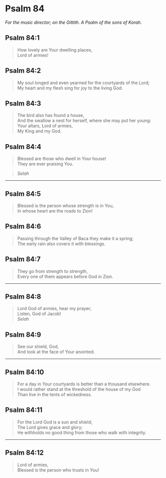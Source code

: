 # Psalm 84

_For the music director; on the Gittith. A Psalm of the sons of Korah._

## Psalm 84:1

> How lovely are Your dwelling places,  
> Lord of armies!

## Psalm 84:2

> My soul longed and even yearned for the courtyards of the Lord;  
> My heart and my flesh sing for joy to the living God.

## Psalm 84:3

> The bird also has found a house,  
> And the swallow a nest for herself, where she may put her young:  
> Your altars, Lord of armies,  
> My King and my God.

## Psalm 84:4

> Blessed are those who dwell in Your house!  
> They are ever praising You.

> _Selah_

---

## Psalm 84:5

> Blessed is the person whose strength is in You,  
> In whose heart are the roads to Zion!

## Psalm 84:6

> Passing through the Valley of Baca they make it a spring;  
> The early rain also covers it with blessings.

## Psalm 84:7

> They go from strength to strength,  
> Every one of them appears before God in Zion.

---

## Psalm 84:8

> Lord God of armies, hear my prayer;  
> Listen, God of Jacob!  
> _Selah_

## Psalm 84:9

> See our shield, God,  
> And look at the face of Your anointed.

---

## Psalm 84:10

> For a day in Your courtyards is better than a thousand elsewhere.  
> I would rather stand at the threshold of the house of my God  
> Than live in the tents of wickedness.

## Psalm 84:11

> For the Lord God is a sun and shield;  
> The Lord gives grace and glory;  
> He withholds no good thing from those who walk with integrity.

---

## Psalm 84:12

> Lord of armies,  
> Blessed is the person who trusts in You!
